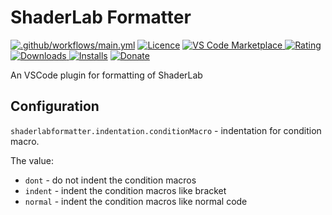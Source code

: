 # ShaderLab Formatter

[![.github/workflows/main.yml](https://github.com/litefeel/ShaderLabFormatter/actions/workflows/main.yml/badge.svg)](https://github.com/litefeel/ShaderLabFormatter/actions/workflows/main.yml)
[![Licence](https://img.shields.io/github/license/litefeel/ShaderLabFormatter.svg)](https://github.com/litefeel/ShaderLabFormatter)
[![VS Code Marketplace](https://vsmarketplacebadge.apphb.com/version-short/LiteFeel.shaderlabformatter.svg) ![Rating](https://vsmarketplacebadge.apphb.com/rating-short/LiteFeel.shaderlabformatter.svg) ![Downloads](https://vsmarketplacebadge.apphb.com/downloads-short/LiteFeel.shaderlabformatter.svg) ![Installs](https://vsmarketplacebadge.apphb.com/installs-short/LiteFeel.shaderlabformatter.svg)](https://marketplace.visualstudio.com/items?itemName=LiteFeel.shaderlabformatter)
[![Donate](https://img.shields.io/badge/donate-paypal-brightgreen.svg)](https://www.paypal.me/litefeel)


An VSCode plugin for formatting of ShaderLab

## Configuration

`shaderlabformatter.indentation.conditionMacro` - indentation for condition macro.

The value:
* `dont` - do not indent the condition macros
* `indent` - indent the condition macros like bracket
* `normal` - indent the condition macros like normal code
